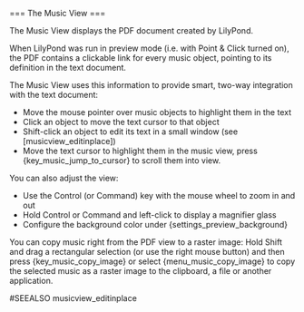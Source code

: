 === The Music View ===

The Music View displays the PDF document created by LilyPond.

When LilyPond was run in preview mode (i.e. with Point & Click turned on), 
the PDF contains a clickable link for every music object, pointing to its 
definition in the text document.

The Music View uses this information to provide smart, two-way integration 
with the text document:

* Move the mouse pointer over music objects to highlight them in the text
* Click an object to move the text cursor to that object
* Shift-click an object to edit its text in a small window (see 
  [musicview_editinplace])
* Move the text cursor to highlight them in the music view, press
  {key_music_jump_to_cursor} to scroll them into view.

You can also adjust the view:

* Use the Control (or Command) key with the mouse wheel to zoom in and out
* Hold Control or Command and left-click to display a magnifier glass
* Configure the background color under {settings_preview_background}

You can copy music right from the PDF view to a raster image: Hold Shift and 
drag a rectangular selection (or use the right mouse button) and then press 
{key_music_copy_image} or select {menu_music_copy_image} to copy the 
selected music as a raster image to the clipboard, a file or another 
application.

#SEEALSO
musicview_editinplace
